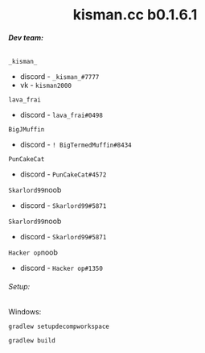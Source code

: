 <h1 align="center">kisman.cc b0.1.6.1</h1>

###### **Dev team:**
`_kisman_` 
- discord - `_kisman_#7777`
- vk - `kisman2000`

`lava_frai`
- discord - `lava_frai#0498`

`BigJMuffin`
- discord - `! BigTermedMuffin#8434`

`PunCakeCat`
- discord - `PunCakeCat#4572` 

`Skarlord99`noob
- discord - `Skarlord99#5871`

`Skarlord99`noob
- discord - `Skarlord99#5871`

`Hacker op`noob
- discord - `Hacker op#1350`
###### Setup:
Windows:

`gradlew setupdecompworkspace`

`gradlew build`
